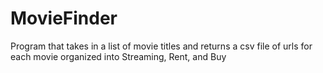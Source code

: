 # MovieFinder

Program that takes in a list of movie titles and returns a csv file of urls for each movie organized into Streaming, Rent, and Buy
